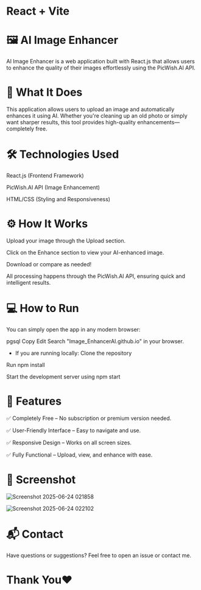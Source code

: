 # React + Vite


# 🖼️ AI Image Enhancer
AI Image Enhancer is a web application built with React.js that allows users to enhance the quality of their images effortlessly using the PicWish.AI API.

# 🚀 What It Does
This application allows users to upload an image and automatically enhances it using AI. Whether you're cleaning up an old photo or simply want sharper results, this tool provides high-quality enhancements—completely free.

# 🛠️ Technologies Used
React.js (Frontend Framework)

PicWish.AI API (Image Enhancement)

HTML/CSS (Styling and Responsiveness)

# ⚙️ How It Works
Upload your image through the Upload section.

Click on the Enhance section to view your AI-enhanced image.

Download or compare as needed!

All processing happens through the PicWish.AI API, ensuring quick and intelligent results.

# 💻 How to Run
You can simply open the app in any modern browser:

pgsql
Copy
Edit
Search "Image_EnhancerAI.github.io" in your browser.
* If you are running locally:
Clone the repository

Run npm install

Start the development server using npm start

# 🌟 Features
✅ Completely Free – No subscription or premium version needed.

✅ User-Friendly Interface – Easy to navigate and use.

✅ Responsive Design – Works on all screen sizes.

✅ Fully Functional – Upload, view, and enhance with ease.

# 📸 Screenshot
![Screenshot 2025-06-24 021858](https://github.com/user-attachments/assets/7ff37604-cae1-4406-af78-fce8b6b8de77)

![Screenshot 2025-06-24 022102](https://github.com/user-attachments/assets/5aead88e-8f1b-4f8e-bd5b-005bd58fe726)

# 📬 Contact
Have questions or suggestions? Feel free to open an issue or contact me.





# Thank You❤️


